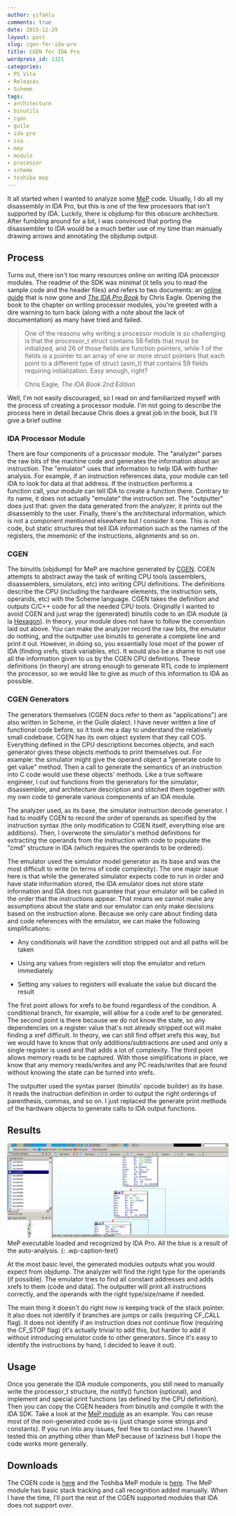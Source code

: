 ```yaml
---
author: yifanlu
comments: true
date: 2015-12-29
layout: post
slug: cgen-for-ida-pro
title: CGEN for IDA Pro
wordpress_id: 1321
categories:
- PS Vita
- Releases
- Scheme
tags:
- architecture
- binutils
- cgen
- guile
- ida pro
- isa
- mep
- module
- processor
- scheme
- toshiba mep
---
```


It all started when I wanted to analyze some [MeP](https://en.wikipedia.org/wiki/Media-embedded_processor) code. Usually, I do all my disassembly in IDA Pro, but this is one of the few processors that isn't supported by IDA. Luckily, there is objdump for this obscure architecture. After fumbling around for a bit, I was convinced that porting the disassembler to IDA would be a much better use of my time than manually drawing arrows and annotating the objdump output.


## Process


Turns out, there isn't too many resources online on writing IDA processor modules. The readme of the SDK was minimal (it tells you to read the sample code and the header files) and refers to two documents: an [online guide](https://web.archive.org/web/20140810125101/http://binarypool.com/idapluginwriting/) that is now gone and _[The IDA Pro Book](http://www.idabook.com/)_ by Chris Eagle. Opening the book to the chapter on writing processor modules, you're greeted with a dire warning to turn back (along with a note about the lack of documentation) as many have tried and failed.


> One of the reasons why writing a processor module is so challenging is that the processor_t struct contains 56 fields that must be initialized, and 26 of those fields are function pointers, while 1 of the fields is a pointer to an array of one or more struct pointers that each point to a different type of struct (asm_t) that contains 59 fields requiring initialization. Easy enough, right?
> 
> Chris Eagle, *The IDA Book 2nd Edition*


Well, I'm not easily discouraged, so I read on and familiarized myself with the process of creating a processor module. I'm not going to describe the process here in detail because Chris does a great job in the book, but I'll give a brief outline


### IDA Processor Module


There are four components of a processor module. The "analyzer" parses the raw bits of the machine code and generates the information about an instruction. The "emulator" uses that information to help IDA with further analysis. For example, if an instruction references data, your module can tell IDA to look for data at that address. If the instruction performs a function call, your module can tell IDA to create a function there. Contrary to its name, it does not actually "emulate" the instruction set. The "outputter" does just that: given the data generated from the analyzer, it prints out the disassembly to the user. Finally, there's the architectural information, which is not a component mentioned elsewhere but I consider it one. This is not code, but static structures that tell IDA information such as the names of the registers, the mnemonic of the instructions, alignments and so on.


### CGEN


The binutils (objdump) for MeP are machine generated by [CGEN](https://sourceware.org/cgen/). CGEN attempts to abstract away the task of writing CPU tools (assemblers, disassemblers, simulators, etc) into writing CPU definitions. The definitions describe the CPU (including the hardware elements, the instruction sets, operands, etc) with the Scheme language. CGEN takes the definition and outputs C/C++ code for all the needed CPU tools. Originally I wanted to avoid CGEN and just wrap the (generated) binutils code to an IDA module (à la [Hexagon](https://github.com/gsmk/hexagon)). In theory, your module does not have to follow the convention laid out above. You can make the analyzer record the raw bits, the emulator do nothing, and the outputter use binutils to generate a complete line and print it out. However, in doing so, you essentially lose most of the power of IDA (finding xrefs, stack variables, etc). It would also be a shame to not use all the information given to us by the CGEN CPU definitions. These definitions (in theory) are strong enough to generate RTL code to implement the processor, so we would like to give as much of this information to IDA as possible.


### CGEN Generators


The generators themselves (CGEN docs refer to them as "applications") are also written in Scheme, in the Guile dialect. I have never written a line of functional code before, so it took me a day to understand the relatively small codebase. CGEN has its own object system that they call COS. Everything defined in the CPU descriptions becomes objects, and each generator gives these objects methods to print themselves out. For example: the simulator might give the operand object a "generate code to get value" method. Then a call to generate the semantics of an instruction into C code would use these objects' methods. Like a true software engineer, I cut out functions from the generators for the simulator, disassembler, and architecture description and stitched them together with my own code to generate various components of an IDA module.

The analyzer used, as its base, the simulator instruction decode generator. I had to modify CGEN to record the order of operands as specified by the instruction syntax (the only modification to CGEN itself, everything else are additions). Then, I overwrote the simulator's method definitions for extracting the operands from the instruction with code to populate the "cmd" structure in IDA (which requires the operands to be ordered).

The emulator used the simulator model generator as its base and was the most difficult to write (in terms of code complexity). The one major issue here is that while the generated simulator expects code to run in order and have state information stored, the IDA emulator does not store state information and IDA does not guarantee that your emulator will be called in the order that the instructions appear. That means we cannot make any assumptions about the state and our emulator can only make decisions based on the instruction alone. Because we only care about finding data and code references with the emulator, we can make the following simplifications:



	
  * Any conditionals will have the condition stripped out and all paths will be taken

	
  * Using any values from registers will stop the emulator and return immediately

	
  * Setting any values to registers will evaluate the value but discard the result


The first point allows for xrefs to be found regardless of the condition. A conditional branch, for example, will allow for a code xref to be generated. The second point is there because we do not know the state, so any dependencies on a register value that's not already stripped out will make finding a xref difficult. In theory, we can still find offset xrefs this way, but we would have to know that only additions/subtractions are used and only a single register is used and that adds a lot of complexity. The third point allows memory reads to be captured. With those simplifications in place, we know that any memory reads/writes and any PC reads/writes that are found without knowing the state can be turned into xrefs.

The outputter used the syntax parser (binutils' opcode builder) as its base. It reads the instruction definition in order to output the right orderings of parenthesis, commas, and so on. I just replaced the generate print methods of the hardware objects to generate calls to IDA output functions.


## Results


![MeP executable loaded and recognized by IDA Pro](/images/2015/12/Screen-Shot-2015-12-29-at-11.06.23-AM.png)
MeP executable loaded and recognized by IDA Pro. All the blue is a result of the auto-analysis.
{: .wp-caption-text}

At the most basic level, the generated modules outputs what you would expect from objdump. The analyzer will find the right type for the operands (if possible). The emulator tries to find all constant addresses and adds xrefs to them (code and data). The outputter will print all instructions correctly, and the operands with the right type/size/name if needed.

The main thing it doesn't do right now is keeping track of the stack pointer. It also does not identify if branches are jumps or calls (requiring CF_CALL flag). It does not identify if an instruction does not continue flow (requiring the CF_STOP flag) (it's actually trivial to add this, but harder to add it without introducing emulator code to other generators. Since it's easy to identify the instructions by hand, I decided to leave it out).


## Usage


Once you generate the IDA module components, you still need to manually write the processor_t structure, the notify() function (optional), and implement and special print functions (as defined by the CPU definition). Then you can copy the CGEN headers from binutils and compile it with the IDA SDK. Take a look at the [MeP module](https://github.com/yifanlu/toshiba-mep-idp) as an example. You can reuse most of the non-generated code as-is (just change some strings and constants). If you run into any issues, feel free to contact me. I haven't tested this on anything other than MeP because of laziness but I hope the code works more generally.


## Downloads


The CGEN code is [here](https://github.com/yifanlu/cgen) and the Toshiba MeP module is [here](https://github.com/yifanlu/toshiba-mep-idp). The MeP module has basic stack tracking and call recognition added manually. When I have the time, I'll port the rest of the CGEN supported modules that IDA does not support over.
